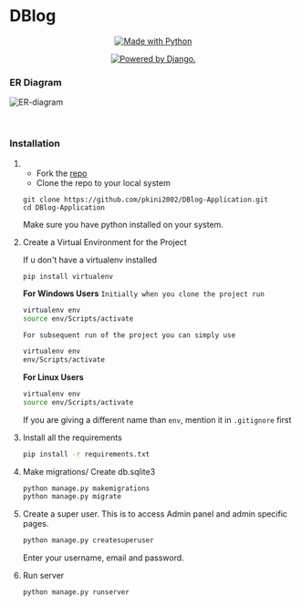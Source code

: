 # DBlog

<p align="center">
<a href="https://www.python.org/"><img src="https://forthebadge.com/images/badges/made-with-python.svg" border="0" title="Made with Python" />
</p>

<p align="center">
<a href="http://www.djangoproject.com/"><img src="https://www.djangoproject.com/m/img/badges/djangopowered126x54.gif" border="0" alt="Powered by Django." title="Powered by Django." /></a>
</p>

### ER Diagram

![ER-diagram](https://user-images.githubusercontent.com/84091455/206548715-d5fe1491-1ced-4f57-b572-30ef62d3c372.png)

<br/>

### Installation

1. - Fork the [repo](https://github.com/pkini2002/DBlog-Application)
   - Clone the repo to your local system
   ```git
   git clone https://github.com/pkini2002/DBlog-Application.git
   cd DBlog-Application
   ```
   Make sure you have python installed on your system.
2. Create a Virtual Environment for the Project

   If u don't have a virtualenv installed

   ```bash
   pip install virtualenv
   ```
   **For Windows Users**
   `Initially when you clone the project run` 

   ```bash
   virtualenv env
   source env/Scripts/activate
   ```

   `For subsequent run of the project you can simply use`
   ```bash
   virtualenv env
   env/Scripts/activate
   ```

   **For Linux Users**
   ```bash
   virtualenv env
   source env/Scripts/activate
   ```

   If you are giving a different name than `env`, mention it in `.gitignore` first

3. Install all the requirements

   ```bash
   pip install -r requirements.txt
   ```

4. Make migrations/ Create db.sqlite3

   ```bash
   python manage.py makemigrations
   python manage.py migrate
   ```

5. Create a super user.
   This is to access Admin panel and admin specific pages.

   ```djangotemplate
   python manage.py createsuperuser
   ```
   
   Enter your username, email and password.

6. Run server
   ```bash
   python manage.py runserver
   ```